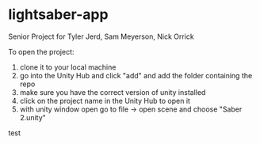 # lightsaber-app

Senior Project for Tyler Jerd, Sam Meyerson, Nick Orrick

To open the project:
1. clone it to your local machine
2. go into the Unity Hub and click  "add" and add the folder containing the repo
3. make sure you have the correct version of unity installed
4. click on the project name in the Unity Hub to open it
5. with unity window open go to file -> open scene and choose "Saber 2.unity"


test
